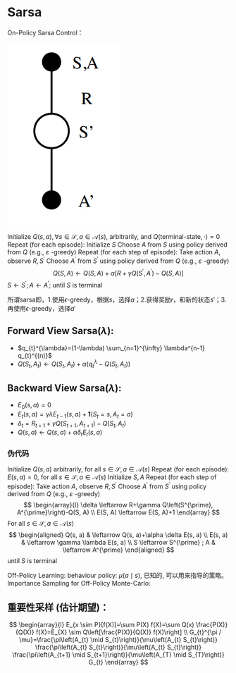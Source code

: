 # Sarsa

On-Policy Sarsa Control：

![Sarsa](img\Sarsa.png)


Initialize $Q(s, a), \forall s \in \mathcal{S}, a \in \mathcal{A}(s),$ arbitrarily, and $Q($terminal-state$, \cdot)=0$
Repeat (for each episode):
Initialize $S$ Choose $A$ from $S$ using policy derived from $Q$ (e.g., $\varepsilon$ -greedy) Repeat (for each step of episode):
Take action $A,$ observe $R, S^{\prime}$ Choose $A^{\prime}$ from $S^{\prime}$ using policy derived from $Q$ (e.g., $\varepsilon$ -greedy)
$$
Q(S, A) \leftarrow Q(S, A)+\alpha\left[R+\gamma Q\left(S^{\prime}, A^{\prime}\right)-Q(S, A)\right]
$$
$S \leftarrow S^{\prime} ; A \leftarrow A^{\prime} ;$
until $S$ is terminal

所谓sarsa即，1.使用$\epsilon$-greedy，根据$s$，选择$a$；2.获得奖励$r$，和新的状态$s'$；3.再使用$\epsilon$-greedy，选择$a'$

## Forward View Sarsa($\lambda$):

- $q_{t}^{\lambda}=(1-\lambda) \sum_{n=1}^{\infty} \lambda^{n-1} q_{t}^{(n)}$
- $Q\left(S_{t}, A_{t}\right) \leftarrow Q\left(S_{t}, A_{t}\right)+\alpha\left(q_{t}^{\lambda}-Q\left(S_{t}, A_{t}\right)\right)$

## Backward View Sarsa($\lambda$):

- $E_{0}(s, a)=0$
- $E_{t}(s, a)=\gamma \lambda E_{t-1}(s, a)+\mathbf{1}\left(S_{t}=s, A_{t}=a\right)$
- $\delta_{t}=R_{t+1}+\gamma Q\left(S_{t+1}, A_{t+1}\right)-Q\left(S_{t}, A_{t}\right)$
- $Q(s, a) \leftarrow Q(s, a)+\alpha \delta_{t} E_{t}(s, a)$

### 伪代码

Initialize $Q(s, a)$ arbitrarily, for all $s \in \mathcal{S}, a \in \mathcal{A}(s)$ Repeat (for each episode):
$E(s, a)=0,$ for all $s \in \mathcal{S}, a \in \mathcal{A}(s)$
Initialize $S, A$ Repeat (for each step of episode):
Take action $A,$ observe $R, S^{\prime}$ Choose $A^{\prime}$ from $S^{\prime}$ using policy derived from $Q$ (e.g., $\varepsilon$ -greedy)
$$
\begin{array}{l}
\delta \leftarrow R+\gamma Q\left(S^{\prime}, A^{\prime}\right)-Q(S, A) \\
E(S, A) \leftarrow E(S, A)+1
\end{array}
$$
For all $s \in \mathcal{S}, a \in \mathcal{A}(s)$
$$
\begin{aligned}
Q(s, a) & \leftarrow Q(s, a)+\alpha \delta E(s, a) \\
E(s, a) & \leftarrow \gamma \lambda E(s, a) \\
S \leftarrow S^{\prime} ; A & \leftarrow A^{\prime}
\end{aligned}
$$
until $S$ is terminal


Off-Policy Learning: behaviour policy: $\mu(a \mid s),$ 已知的, 可以用来指导的策略。
Importance Sampling for Off-Policy Monte-Carlo:

## 重要性采样 (估计期望)：

$$
\begin{array}{l}
E_{x \sim P}[f(X)]=\sum P(X) f(X)=\sum Q(x) \frac{P(X)}{Q(X)} f(X)=E_{X} \sim Q\left[\frac{P(X)}{Q(X)} f(X)\right] \\
G_{t}^{\pi / \mu}=\frac{\pi\left(A_{t} \mid S_{t}\right)}{\mu\left(A_{t} S_{t}\right)} \frac{\pi\left(A_{t} S_{t}\right)}{\mu\left(A_{t} S_{t}\right)} \frac{\pi\left(A_{t+1} \mid S_{t+1}\right)}{\mu\left(A_{T} \mid S_{T}\right)} G_{t}
\end{array}
$$
